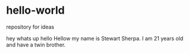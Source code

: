 # hello-world
repository for ideas

hey whats up hello
Hellow my name is Stewart Sherpa. I am 21 years old and have a twin brother.
